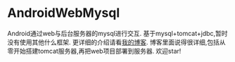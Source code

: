 # AndroidWebMysql
Android通过web与后台服务器的mysql进行交互.
基于mysql+tomcat+jdbc,暂时没有使用其他什么框架.
更详细的介绍请看[我的博客](123).
博客里面说得很详细,包括从零开始搭建tomcat服务器,再把web项目部署到服务器.
欢迎star!